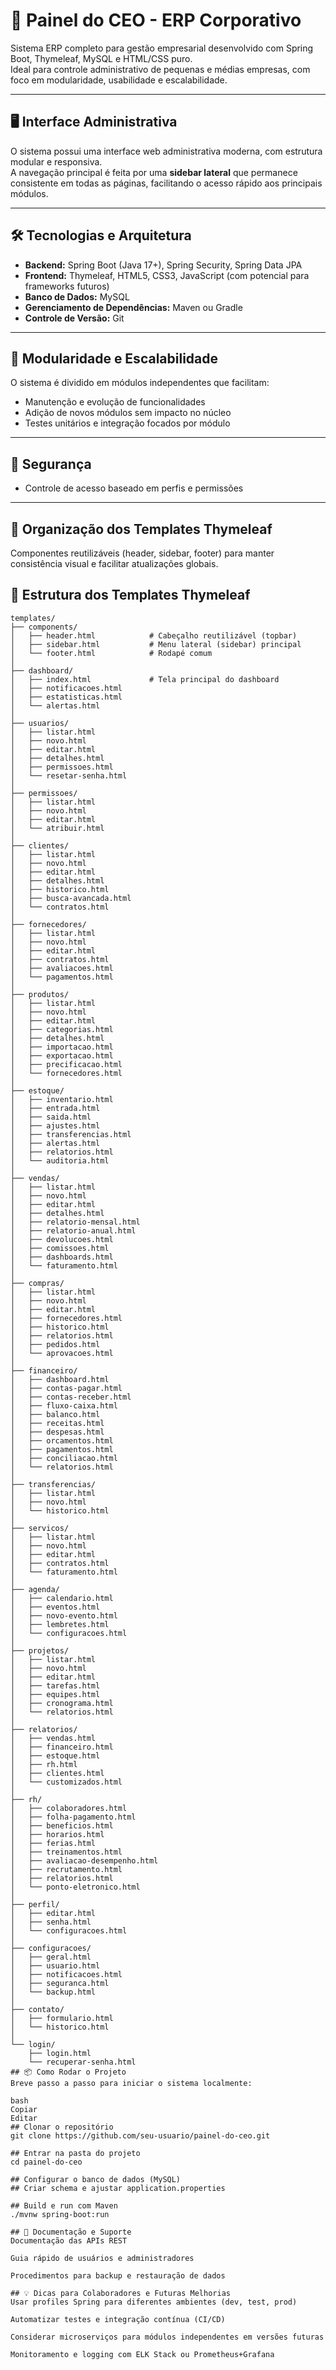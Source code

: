 # 🧠 Painel do CEO - ERP Corporativo

Sistema ERP completo para gestão empresarial desenvolvido com Spring Boot, Thymeleaf, MySQL e HTML/CSS puro.  
Ideal para controle administrativo de pequenas e médias empresas, com foco em modularidade, usabilidade e escalabilidade.

---

## 🖥️ Interface Administrativa

O sistema possui uma interface web administrativa moderna, com estrutura modular e responsiva.  
A navegação principal é feita por uma **sidebar lateral** que permanece consistente em todas as páginas, facilitando o acesso rápido aos principais módulos.

---

## 🛠️ Tecnologias e Arquitetura

- **Backend:** Spring Boot (Java 17+), Spring Security, Spring Data JPA  
- **Frontend:** Thymeleaf, HTML5, CSS3, JavaScript (com potencial para frameworks futuros)  
- **Banco de Dados:** MySQL  
- **Gerenciamento de Dependências:** Maven ou Gradle  
- **Controle de Versão:** Git  

---

## 🧩 Modularidade e Escalabilidade

O sistema é dividido em módulos independentes que facilitam:

- Manutenção e evolução de funcionalidades  
- Adição de novos módulos sem impacto no núcleo  
- Testes unitários e integração focados por módulo  

---

## 🔐 Segurança

- Controle de acesso baseado em perfis e permissões
  
---

## 📂 Organização dos Templates Thymeleaf

Componentes reutilizáveis (header, sidebar, footer) para manter consistência visual e facilitar atualizações globais.  


## 📁 Estrutura dos Templates Thymeleaf

```plaintext
templates/
├── components/
│   ├── header.html            # Cabeçalho reutilizável (topbar)
│   ├── sidebar.html           # Menu lateral (sidebar) principal
│   └── footer.html            # Rodapé comum
│
├── dashboard/
│   ├── index.html             # Tela principal do dashboard
│   ├── notificacoes.html
│   ├── estatisticas.html
│   └── alertas.html
│
├── usuarios/
│   ├── listar.html
│   ├── novo.html
│   ├── editar.html
│   ├── detalhes.html
│   ├── permissoes.html
│   └── resetar-senha.html
│
├── permissoes/
│   ├── listar.html
│   ├── novo.html
│   ├── editar.html
│   └── atribuir.html
│
├── clientes/
│   ├── listar.html
│   ├── novo.html
│   ├── editar.html
│   ├── detalhes.html
│   ├── historico.html
│   ├── busca-avancada.html
│   └── contratos.html
│
├── fornecedores/
│   ├── listar.html
│   ├── novo.html
│   ├── editar.html
│   ├── contratos.html
│   ├── avaliacoes.html
│   └── pagamentos.html
│
├── produtos/
│   ├── listar.html
│   ├── novo.html
│   ├── editar.html
│   ├── categorias.html
│   ├── detalhes.html
│   ├── importacao.html
│   ├── exportacao.html
│   ├── precificacao.html
│   └── fornecedores.html
│
├── estoque/
│   ├── inventario.html
│   ├── entrada.html
│   ├── saida.html
│   ├── ajustes.html
│   ├── transferencias.html
│   ├── alertas.html
│   ├── relatorios.html
│   └── auditoria.html
│
├── vendas/
│   ├── listar.html
│   ├── novo.html
│   ├── editar.html
│   ├── detalhes.html
│   ├── relatorio-mensal.html
│   ├── relatorio-anual.html
│   ├── devolucoes.html
│   ├── comissoes.html
│   ├── dashboards.html
│   └── faturamento.html
│
├── compras/
│   ├── listar.html
│   ├── novo.html
│   ├── editar.html
│   ├── fornecedores.html
│   ├── historico.html
│   ├── relatorios.html
│   ├── pedidos.html
│   └── aprovacoes.html
│
├── financeiro/
│   ├── dashboard.html
│   ├── contas-pagar.html
│   ├── contas-receber.html
│   ├── fluxo-caixa.html
│   ├── balanco.html
│   ├── receitas.html
│   ├── despesas.html
│   ├── orcamentos.html
│   ├── pagamentos.html
│   ├── conciliacao.html
│   └── relatorios.html
│
├── transferencias/
│   ├── listar.html
│   ├── novo.html
│   └── historico.html
│
├── servicos/
│   ├── listar.html
│   ├── novo.html
│   ├── editar.html
│   ├── contratos.html
│   └── faturamento.html
│
├── agenda/
│   ├── calendario.html
│   ├── eventos.html
│   ├── novo-evento.html
│   ├── lembretes.html
│   └── configuracoes.html
│
├── projetos/
│   ├── listar.html
│   ├── novo.html
│   ├── editar.html
│   ├── tarefas.html
│   ├── equipes.html
│   ├── cronograma.html
│   └── relatorios.html
│
├── relatorios/
│   ├── vendas.html
│   ├── financeiro.html
│   ├── estoque.html
│   ├── rh.html
│   ├── clientes.html
│   └── customizados.html
│
├── rh/
│   ├── colaboradores.html
│   ├── folha-pagamento.html
│   ├── beneficios.html
│   ├── horarios.html
│   ├── ferias.html
│   ├── treinamentos.html
│   ├── avaliacao-desempenho.html
│   ├── recrutamento.html
│   ├── relatorios.html
│   └── ponto-eletronico.html
│
├── perfil/
│   ├── editar.html
│   ├── senha.html
│   └── configuracoes.html
│
├── configuracoes/
│   ├── geral.html
│   ├── usuario.html
│   ├── notificacoes.html
│   ├── seguranca.html
│   └── backup.html
│
├── contato/
│   ├── formulario.html
│   └── historico.html
│
└── login/
    ├── login.html
    └── recuperar-senha.html
## 📦 Como Rodar o Projeto
Breve passo a passo para iniciar o sistema localmente:

bash
Copiar
Editar
## Clonar o repositório
git clone https://github.com/seu-usuario/painel-do-ceo.git

## Entrar na pasta do projeto
cd painel-do-ceo

## Configurar o banco de dados (MySQL)
## Criar schema e ajustar application.properties

## Build e run com Maven
./mvnw spring-boot:run

## 📖 Documentação e Suporte
Documentação das APIs REST

Guia rápido de usuários e administradores

Procedimentos para backup e restauração de dados

## 💡 Dicas para Colaboradores e Futuras Melhorias
Usar profiles Spring para diferentes ambientes (dev, test, prod)

Automatizar testes e integração contínua (CI/CD)

Considerar microserviços para módulos independentes em versões futuras

Monitoramento e logging com ELK Stack ou Prometheus+Grafana

